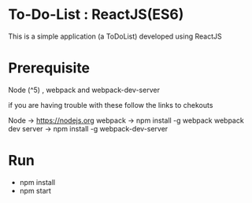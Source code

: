 # To-Do-List : ReactJS(ES6)
This is a simple application (a ToDoList) developed using ReactJS

# Prerequisite
Node (^5) , webpack and webpack-dev-server

if you are having trouble with these follow the links to chekouts

Node -> https://nodejs.org
webpack -> npm install -g webpack
webpack dev server -> npm install -g webpack-dev-server

# Run
- npm install
- npm start
